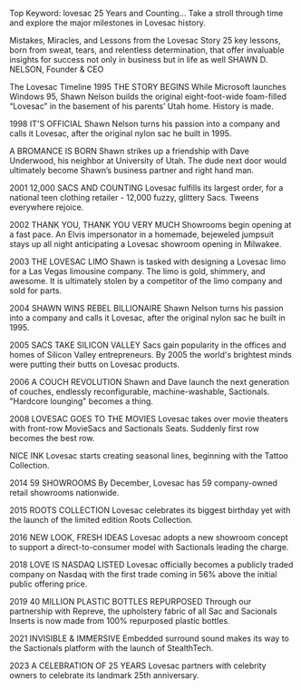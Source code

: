 Top Keyword: lovesac
25 Years and Counting...
Take a stroll through time and explore the major milestones in Lovesac history.

Mistakes, Miracles, and Lessons from the Lovesac Story
25 key lessons, born from sweat, tears, and relentless determination, that offer invaluable insights for success not only in business but in life as well
SHAWN D. NELSON, Founder & CEO

The Lovesac Timeline
1995
THE STORY BEGINS
While Microsoft launches Windows 95, Shawn Nelson builds the original eight-foot-wide foam-filled “Lovesac” in the basement of his parents’ Utah home. History is made.

1998
IT'S OFFICIAL
Shawn Nelson turns his passion into a company and calls it Lovesac, after the original nylon sac he built in 1995.

A BROMANCE IS BORN
Shawn strikes up a friendship with Dave Underwood, his neighbor at University of Utah. The dude next door would ultimately become Shawn’s business partner and right hand man.

2001
12,000 SACS AND COUNTING
Lovesac fulfills its largest order, for a national teen clothing retailer - 12,000 fuzzy, glittery Sacs. Tweens everywhere rejoice.

2002
THANK YOU, THANK YOU VERY MUCH
Showrooms begin opening at a fast pace. An Elvis impersonator in a homemade, bejeweled jumpsuit stays up all night anticipating a Lovesac showroom opening in Milwakee.

2003
THE LOVESAC LIMO
Shawn is tasked with designing a Lovesac limo for a Las Vegas limousine company. The limo is gold, shimmery, and awesome. It is ultimately stolen by a competitor of the limo company and sold for parts.

2004
SHAWN WINS REBEL BILLIONAIRE
Shawn Nelson turns his passion into a company and calls it Lovesac, after the original nylon sac he built in 1995.

2005
SACS TAKE SILICON VALLEY
Sacs gain popularity in the offices and homes of Silicon Valley entrepreneurs. By 2005 the world's brightest minds were putting their butts on Lovesac products.

2006
A COUCH REVOLUTION
Shawn and Dave launch the next generation of couches, endlessly reconfigurable, machine-washable, Sactionals. "Hardcore lounging" becomes a thing.

2008
LOVESAC GOES TO THE MOVIES
Lovesac takes over movie theaters with front-row MovieSacs and Sactionals Seats. Suddenly first row becomes the best row.

NICE INK
Lovesac starts creating seasonal lines, beginning with the Tattoo Collection.

2014
59 SHOWROOMS
By December, Lovesac has 59 company-owned retail showrooms nationwide.

2015
ROOTS COLLECTION
Lovesac celebrates its biggest birthday yet with the launch of the limited edition Roots Collection.

2016
NEW LOOK, FRESH IDEAS
Lovesac adopts a new showroom concept to support a direct-to-consumer model with Sactionals leading the charge.

2018
LOVE IS NASDAQ LISTED
Lovesac officially becomes a publicly traded company on Nasdaq with the first trade coming in 56% above the initial public offering price.

2019
40 MILLION PLASTIC BOTTLES REPURPOSED
Through our partnership with Repreve, the upholstery fabric of all Sac and Sacionals Inserts is now made from 100% repurposed plastic bottles.

2021
INVISIBLE & IMMERSIVE
Embedded surround sound makes its way to the Sactionals platform with the launch of StealthTech.

2023
A CELEBRATION OF 25 YEARS
Lovesac partners with celebrity owners to celebrate its landmark 25th anniversary.